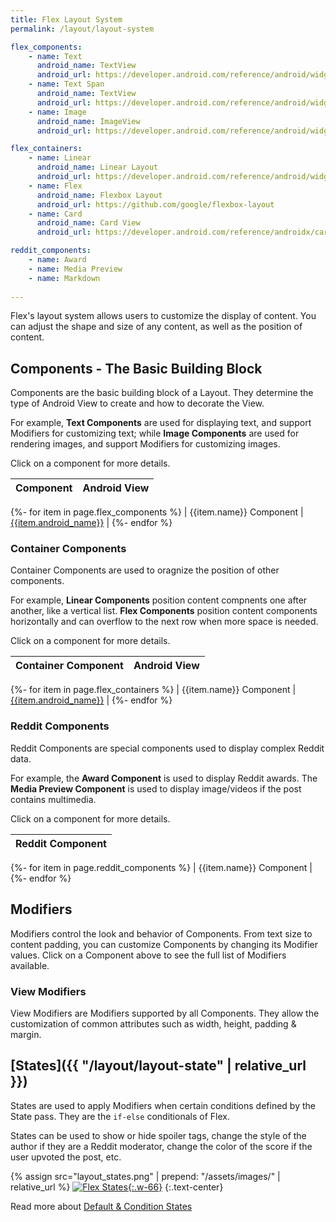 ```yaml
---
title: Flex Layout System
permalink: /layout/layout-system

flex_components:
    - name: Text
      android_name: TextView
      android_url: https://developer.android.com/reference/android/widget/TextView
    - name: Text Span
      android_name: TextView
      android_url: https://developer.android.com/reference/android/widget/TextView
    - name: Image
      android_name: ImageView
      android_url: https://developer.android.com/reference/android/widget/ImageView

flex_containers:
    - name: Linear
      android_name: Linear Layout
      android_url: https://developer.android.com/reference/android/widget/LinearLayout
    - name: Flex
      android_name: Flexbox Layout
      android_url: https://github.com/google/flexbox-layout
    - name: Card
      android_name: Card View
      android_url: https://developer.android.com/reference/androidx/cardview/widget/CardView

reddit_components:
    - name: Award
    - name: Media Preview
    - name: Markdown
     
---
```


Flex's layout system allows users to customize the display of content. You can adjust the shape and size of any content, as well as the position of content.

## Components - The Basic Building Block

Components are the basic building block of a Layout. They determine the type of Android View to create and how to decorate the View.

For example, **Text Components** are used for displaying text, and support Modifiers for customizing text; while **Image Components** are used for rendering images, and support Modifiers for customizing images.

Click on a component for more details.

| Component | Android View |
|---|---|
{%- for item in page.flex_components %}
| {{item.name}} Component | [{{item.android_name}}]({{item.android_url}}) |
{%- endfor %}

### Container Components

Container Components are used to oragnize the position of other components.

For example, **Linear Components** position content compnents one after another, like a vertical list. **Flex Components** position content components horizontally and can overflow to the next row when more space is needed.

Click on a component for more details.

| Container Component | Android View |
|---|---|
{%- for item in page.flex_containers %}
| {{item.name}} Component | [{{item.android_name}}]({{item.android_url}}) |
{%- endfor %}

### Reddit Components

Reddit Components are special components used to display complex Reddit data.

For example, the **Award Component** is used to display Reddit awards. The **Media Preview Component** is used to display image/videos if the post contains multimedia.

Click on a component for more details.

| Reddit Component |
|---|
{%- for item in page.reddit_components %}
| {{item.name}} Component |
{%- endfor %}

## Modifiers

Modifiers control the look and behavior of Components. From text size to content padding, you can customize Components by changing its Modifier values. Click on a Component above to see the full list of Modifiers available.

### View Modifiers

View Modifiers are Modifiers supported by all Components. They allow the customization of common attributes such as width, height, padding & margin.

## [States]({{ "/layout/layout-state" | relative_url }})

States are used to apply Modifiers when certain conditions defined by the State pass. They are the `if-else` conditionals of Flex. 

States can be used to show or hide spoiler tags, change the style of the author if they are a Reddit moderator, change the color of the score if the user upvoted the post, etc.

{% assign src="layout_states.png" | prepend: "/assets/images/" | relative_url %}
[![Flex States]({{src}}){:.w-66}]({{src}})
{:.text-center}

Read more about [Default & Condition States](layout-state)
